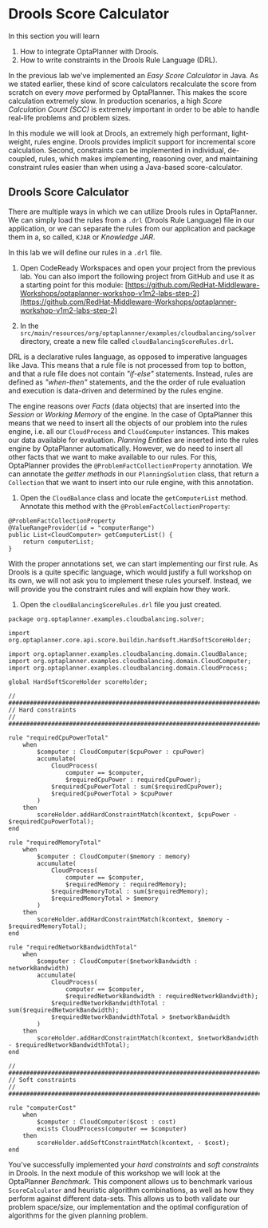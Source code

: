 # Drools Score Calculator

In this section you will learn

1. How to integrate OptaPlanner with Drools.
2. How to write constraints in the Drools Rule Language (DRL).

In the previous lab we've implemented an _Easy Score Calculator_ in Java. As we stated earlier, these kind of score calculators recalculate the score from scratch on every _move_ performed by OptaPlanner. This makes the score calculation extremely slow. In production scenarios, a high _Score Calculation Count (SCC)_ is extremely important in order to be able to handle real-life problems and problem sizes.

In this module we will look at Drools, an extremely high performant, light-weight, rules engine. Drools provides implicit support for incremental score calculation. Second, constraints can be implemented in individual, de-coupled, rules, which makes implementing, reasoning over, and maintaining constraint rules easier than when using a Java-based score-calculator.


## Drools Score Calculator

There are multiple ways in which we can utilize Drools rules in OptaPlanner. We can simply load the rules from a `.drl` (Drools Rule Language) file in our application, or we can separate the rules from our application and package them in a, so called, `KJAR` or _Knowledge JAR_.

In this lab we will define our rules in a `.drl` file.

1. Open CodeReady Workspaces and open your project from the previous lab. You can also import the following project from GitHub and use it as a starting point for this module: [https://github.com/RedHat-Middleware-Workshops/optaplanner-workshop-v1m2-labs-step-2](https://github.com/RedHat-Middleware-Workshops/optaplanner-workshop-v1m2-labs-step-2)

2. In the `src/main/resources/org/optaplannner/examples/cloudbalancing/solver` directory, create a new file called `cloudBalancingScoreRules.drl`.

DRL is a declarative rules language, as opposed to imperative languages like Java. This means that a rule file is not processed from top to botton, and that a rule file does not contain _"if-else"_ statements. Instead, rules are defined as _"when-then"_ statements, and the the order of rule evaluation and execution is data-driven and determined by the rules engine.

The engine reasons over _Facts_ (data objects) that are inserted into the _Session_ or _Working Memory_ of the engine. In the case of OptaPlanner this means that we need to insert all the objects of our problem into the rules engine, i.e. all our `CloudProcess` and `CloudComputer` instances. This makes our data available for evaluation. _Planning Entities_ are inserted into the rules engine by OptaPlanner automatically. However, we do need to insert all other facts that we want to make available to our rules. For this, OptaPlanner provides the `@ProblemFactCollectionProperty` annotation. We can annotate the _getter methods_ in our `PlanningSolution` class, that return a `Collection` that we want to insert into our rule engine, with this annotation.

1. Open the `CloudBalance` class and locate the `getComputerList` method. Annotate this method with the `@ProblemFactCollectionProperty`:
```
@ProblemFactCollectionProperty
@ValueRangeProvider(id = "computerRange")
public List<CloudComputer> getComputerList() {
	return computerList;
}
```

With the proper annotations set, we can start implementing our first rule. As Drools is a quite specific language, which would justify a full workshop on its own, we will not ask you to implement these rules yourself. Instead, we will provide you the constraint rules and will explain how they work.


1. Open the `cloudBalancingScoreRules.drl` file you just created.



















```
package org.optaplanner.examples.cloudbalancing.solver;

import org.optaplanner.core.api.score.buildin.hardsoft.HardSoftScoreHolder;

import org.optaplanner.examples.cloudbalancing.domain.CloudBalance;
import org.optaplanner.examples.cloudbalancing.domain.CloudComputer;
import org.optaplanner.examples.cloudbalancing.domain.CloudProcess;

global HardSoftScoreHolder scoreHolder;

// ############################################################################
// Hard constraints
// ############################################################################

rule "requiredCpuPowerTotal"
    when
        $computer : CloudComputer($cpuPower : cpuPower)
        accumulate(
            CloudProcess(
                computer == $computer,
                $requiredCpuPower : requiredCpuPower);
            $requiredCpuPowerTotal : sum($requiredCpuPower);
            $requiredCpuPowerTotal > $cpuPower
        )
    then
        scoreHolder.addHardConstraintMatch(kcontext, $cpuPower - $requiredCpuPowerTotal);
end

rule "requiredMemoryTotal"
    when
        $computer : CloudComputer($memory : memory)
        accumulate(
            CloudProcess(
                computer == $computer,
                $requiredMemory : requiredMemory);
            $requiredMemoryTotal : sum($requiredMemory);
            $requiredMemoryTotal > $memory
        )
    then
        scoreHolder.addHardConstraintMatch(kcontext, $memory - $requiredMemoryTotal);
end

rule "requiredNetworkBandwidthTotal"
    when
        $computer : CloudComputer($networkBandwidth : networkBandwidth)
        accumulate(
            CloudProcess(
                computer == $computer,
                $requiredNetworkBandwidth : requiredNetworkBandwidth);
            $requiredNetworkBandwidthTotal : sum($requiredNetworkBandwidth);
            $requiredNetworkBandwidthTotal > $networkBandwidth
        )
    then
        scoreHolder.addHardConstraintMatch(kcontext, $networkBandwidth - $requiredNetworkBandwidthTotal);
end

// ############################################################################
// Soft constraints
// ############################################################################

rule "computerCost"
    when
        $computer : CloudComputer($cost : cost)
        exists CloudProcess(computer == $computer)
    then
        scoreHolder.addSoftConstraintMatch(kcontext, - $cost);
end

```

You've successfully implemented your _hard constraints_ and _soft constraints_ in Drools. In the next module of this workshop we will look at the OptaPlanner _Benchmark_. This component allows us to benchmark various `ScoreCalculator` and heuristic algorithm combinations, as well as how they perform against different data-sets. This allows us to both validate our problem space/size, our implementation and the optimal configuration of algorithms for the given planning problem.
